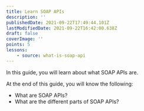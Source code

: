```yaml
---
title: Learn SOAP APIs
description: ''
publishedDate: 2021-09-22T17:49:44.101Z
lastModifiedDate: 2021-09-22T16:42:00.638Z
draft: false
coverImage: ''
points: 5
lessons:
    - source: what-is-soap-api
---
```


<Lead>In this guide, you will learn about what SOAP APIs are.</Lead>

At the end of this guide, you will know the following:

-   What are SOAP APIs?
-   What are the different parts of SOAP APIs?

